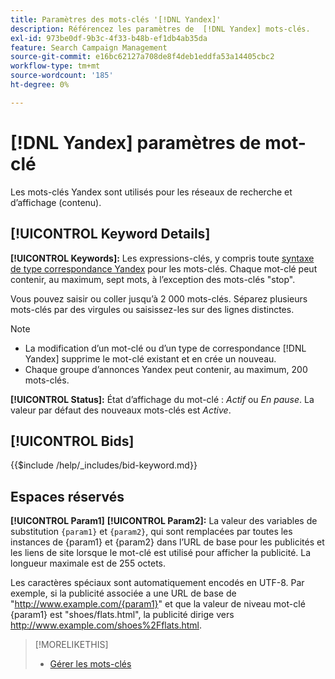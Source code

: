 ```yaml
---
title: Paramètres des mots-clés '[!DNL Yandex]'
description: Référencez les paramètres de  [!DNL Yandex] mots-clés.
exl-id: 973be0df-9b3c-4f33-b48b-ef1db4ab35da
feature: Search Campaign Management
source-git-commit: e16bc62127a708de8f4deb1eddfa53a14405cbc2
workflow-type: tm+mt
source-wordcount: '185'
ht-degree: 0%

---
```


# [!DNL Yandex] paramètres de mot-clé

Les mots-clés Yandex sont utilisés pour les réseaux de recherche et d’affichage (contenu).

<!-- Note to self: Yandex doesn't have separate website placements for display; users use keywords for the sites/parts of the content network on which they want to advertise. -->

## [!UICONTROL Keyword Details]

**[!UICONTROL Keywords]:** Les expressions-clés, y compris toute [syntaxe de type correspondance Yandex](https://yandex.com/support/direct/keywords/symbols-and-operators.html) pour les mots-clés. Chaque mot-clé peut contenir, au maximum, sept mots, à l’exception des mots-clés &quot;stop&quot;.

Vous pouvez saisir ou coller jusqu’à 2 000 mots-clés. Séparez plusieurs mots-clés par des virgules ou saisissez-les sur des lignes distinctes.

>[!NOTE]
>
>* La modification d’un mot-clé ou d’un type de correspondance [!DNL Yandex] supprime le mot-clé existant et en crée un nouveau.
>* Chaque groupe d’annonces Yandex peut contenir, au maximum, 200 mots-clés.

**[!UICONTROL Status]:** État d’affichage du mot-clé : *Actif* ou *En pause*. La valeur par défaut des nouveaux mots-clés est *Active*.

## [!UICONTROL Bids]

<!-- **[!UICONTROL Bid]:** -->

{{$include /help/_includes/bid-keyword.md}}

## Espaces réservés

**[!UICONTROL Param1]** **[!UICONTROL Param2]:** La valeur des variables de substitution `{param1}` et `{param2}`, qui sont remplacées par toutes les instances de {param1} et {param2} dans l’URL de base pour les publicités et les liens de site lorsque le mot-clé est utilisé pour afficher la publicité. La longueur maximale est de 255 octets.

Les caractères spéciaux sont automatiquement encodés en UTF-8. Par exemple, si la publicité associée a une URL de base de &quot;http://www.example.com/{param1}&quot; et que la valeur de niveau mot-clé {param1} est &quot;shoes/flats.html&quot;, la publicité dirige vers http://www.example.com/shoes%2Fflats.html.

>[!MORELIKETHIS]
>
>* [Gérer les mots-clés](/help/search-social-commerce/campaign-management/campaigns/keyword-manage.md)

